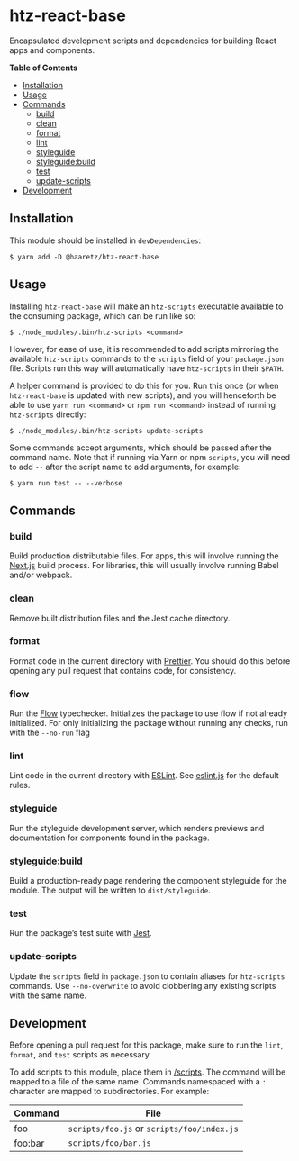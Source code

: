 # htz-react-base

Encapsulated development scripts and dependencies for building React apps and
components.

<!-- START doctoc generated TOC please keep comment here to allow auto update -->
<!-- DON'T EDIT THIS SECTION, INSTEAD RE-RUN doctoc TO UPDATE -->
**Table of Contents**

- [Installation](#installation)
- [Usage](#usage)
- [Commands](#commands)
  - [build](#build)
  - [clean](#clean)
  - [format](#format)
  - [lint](#lint)
  - [styleguide](#styleguide)
  - [styleguide:build](#styleguidebuild)
  - [test](#test)
  - [update-scripts](#update-scripts)
- [Development](#development)

<!-- END doctoc generated TOC please keep comment here to allow auto update -->

## Installation

This module should be installed in `devDependencies`:

```console
$ yarn add -D @haaretz/htz-react-base
```

## Usage

Installing `htz-react-base` will make an `htz-scripts` executable available to
the consuming package, which can be run like so:

```console
$ ./node_modules/.bin/htz-scripts <command>
```

However, for ease of use, it is recommended to add scripts mirroring the
available `htz-scripts` commands to the `scripts` field of your `package.json`
file. Scripts run this way will automatically have `htz-scripts` in their
`$PATH`.

A helper command is provided to do this for you. Run this once (or when
`htz-react-base` is updated with new scripts), and you will henceforth be able
to use `yarn run <command>` or `npm run <command>` instead of running `htz-scripts`
directly:

```console
$ ./node_modules/.bin/htz-scripts update-scripts
```

Some commands accept arguments, which should be passed after the command name.
Note that if running via Yarn or npm `scripts`, you will need to add `--`
after the script name to add arguments, for example:

```console
$ yarn run test -- --verbose
```

## Commands

### build

Build production distributable files. For apps, this will involve running the
[Next.js](https://github.com/zeit/next.js) build process. For libraries, this
will usually involve running Babel and/or webpack.

### clean

Remove built distribution files and the Jest cache directory.

### format

Format code in the current directory with [Prettier](https://prettier.io/).
You should do this before opening any pull request that contains code, for
consistency.

### flow
Run the [Flow](flow.org/) typechecker. Initializes the package to use flow if
not already initialized. For only initializing the package without running any 
checks, run with the `--no-run` flag

### lint

Lint code in the current directory with [ESLint](https://eslint.org/). See
[eslint.js](eslint.js) for the default rules.

### styleguide

Run the styleguide development server, which renders previews and documentation
for components found in the package.

### styleguide:build

Build a production-ready page rendering the component styleguide for the module.
The output will be written to `dist/styleguide`.

### test

Run the package’s test suite with [Jest](https://facebook.github.io/jest/).

### update-scripts

Update the `scripts` field in `package.json` to contain aliases for `htz-scripts`
commands. Use `--no-overwrite` to avoid clobbering any existing scripts with the
same name.

## Development

Before opening a pull request for this package, make sure to run the `lint`,
`format`, and `test` scripts as necessary.

To add scripts to this module, place them in [/scripts](/scripts). The command
will be mapped to a file of the same name. Commands namespaced with a `:`
character are mapped to subdirectories. For example:

| Command | File                                       |
|---------|--------------------------------------------|
| foo     | `scripts/foo.js` or `scripts/foo/index.js` |
| foo:bar | `scripts/foo/bar.js`                       |
